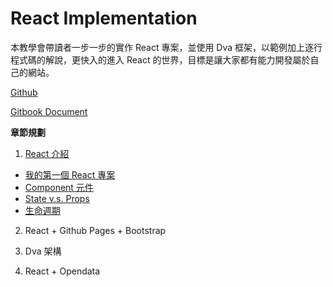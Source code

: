 # React Implementation

本教學會帶讀者一步一步的實作 React 專案，並使用 Dva 框架，以範例加上逐行程式碼的解說，更快入的進入 React 的世界，目標是讓大家都有能力開發屬於自己的網站。

[Github](https://github.com/weichinhsu/react-implement)

[Gitbook Document](https://weichin.gitbook.io/react-implementation/)

**章節規劃** 

1. [React 介紹](https://weichin.gitbook.io/react-implementation/ch1-react-introduction)

* [我的第一個 React 專案](https://weichin.gitbook.io/react-implementation/ch1-react-introduction/1-first-react-project)
* [Component 元件](https://weichin.gitbook.io/react-implementation/ch1-react-introduction/2-component)
* [State v.s. Props](https://weichin.gitbook.io/react-implementation/ch1-react-introduction/3-props-and-state) 
* [生命週期](https://weichin.gitbook.io/react-implementation/ch1-react-introduction/4-lifecycle)

2. React + Github Pages + Bootstrap 

3. Dva 架構

4. React + Opendata



